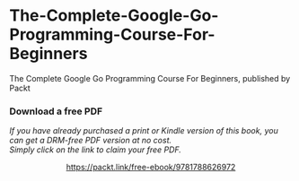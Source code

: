 # The-Complete-Google-Go-Programming-Course-For-Beginners
The Complete Google Go Programming Course For Beginners, published by Packt
### Download a free PDF

 <i>If you have already purchased a print or Kindle version of this book, you can get a DRM-free PDF version at no cost.<br>Simply click on the link to claim your free PDF.</i>
<p align="center"> <a href="https://packt.link/free-ebook/9781788626972">https://packt.link/free-ebook/9781788626972 </a> </p>